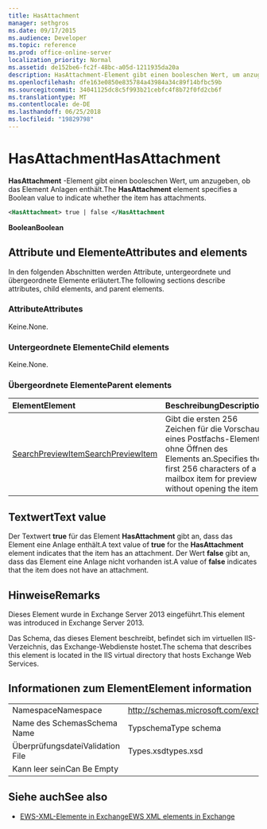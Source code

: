 ```yaml
---
title: HasAttachment
manager: sethgros
ms.date: 09/17/2015
ms.audience: Developer
ms.topic: reference
ms.prod: office-online-server
localization_priority: Normal
ms.assetid: de152be6-fc2f-48bc-a05d-1211935da20a
description: HasAttachment-Element gibt einen booleschen Wert, um anzugeben, ob das Element Anlagen enthält.
ms.openlocfilehash: dfe163e0850e835784a43984a34c89f14bfbc59b
ms.sourcegitcommit: 34041125dc8c5f993b21cebfc4f8b72f0fd2cb6f
ms.translationtype: MT
ms.contentlocale: de-DE
ms.lasthandoff: 06/25/2018
ms.locfileid: "19829798"
---
```

# <a name="hasattachment"></a><span data-ttu-id="d94a9-103">HasAttachment</span><span class="sxs-lookup"><span data-stu-id="d94a9-103">HasAttachment</span></span>

<span data-ttu-id="d94a9-104">**HasAttachment** -Element gibt einen booleschen Wert, um anzugeben, ob das Element Anlagen enthält.</span><span class="sxs-lookup"><span data-stu-id="d94a9-104">The **HasAttachment** element specifies a Boolean value to indicate whether the item has attachments.</span></span> 
  
```XML
<HasAttachment> true | false </HasAttachment
```

 <span data-ttu-id="d94a9-105">**Boolean**</span><span class="sxs-lookup"><span data-stu-id="d94a9-105">**Boolean**</span></span>
## <a name="attributes-and-elements"></a><span data-ttu-id="d94a9-106">Attribute und Elemente</span><span class="sxs-lookup"><span data-stu-id="d94a9-106">Attributes and elements</span></span>

<span data-ttu-id="d94a9-107">In den folgenden Abschnitten werden Attribute, untergeordnete und übergeordnete Elemente erläutert.</span><span class="sxs-lookup"><span data-stu-id="d94a9-107">The following sections describe attributes, child elements, and parent elements.</span></span>
  
### <a name="attributes"></a><span data-ttu-id="d94a9-108">Attribute</span><span class="sxs-lookup"><span data-stu-id="d94a9-108">Attributes</span></span>

<span data-ttu-id="d94a9-109">Keine.</span><span class="sxs-lookup"><span data-stu-id="d94a9-109">None.</span></span>
  
### <a name="child-elements"></a><span data-ttu-id="d94a9-110">Untergeordnete Elemente</span><span class="sxs-lookup"><span data-stu-id="d94a9-110">Child elements</span></span>

<span data-ttu-id="d94a9-111">Keine.</span><span class="sxs-lookup"><span data-stu-id="d94a9-111">None.</span></span>
  
### <a name="parent-elements"></a><span data-ttu-id="d94a9-112">Übergeordnete Elemente</span><span class="sxs-lookup"><span data-stu-id="d94a9-112">Parent elements</span></span>

|<span data-ttu-id="d94a9-113">**Element**</span><span class="sxs-lookup"><span data-stu-id="d94a9-113">**Element**</span></span>|<span data-ttu-id="d94a9-114">**Beschreibung**</span><span class="sxs-lookup"><span data-stu-id="d94a9-114">**Description**</span></span>|
|:-----|:-----|
|[<span data-ttu-id="d94a9-115">SearchPreviewItem</span><span class="sxs-lookup"><span data-stu-id="d94a9-115">SearchPreviewItem</span></span>](searchpreviewitem.md) <br/> |<span data-ttu-id="d94a9-116">Gibt die ersten 256 Zeichen für die Vorschau eines Postfachs-Elements ohne Öffnen des Elements an.</span><span class="sxs-lookup"><span data-stu-id="d94a9-116">Specifies the first 256 characters of a mailbox item for preview without opening the item.</span></span>  <br/> |
   
## <a name="text-value"></a><span data-ttu-id="d94a9-117">Textwert</span><span class="sxs-lookup"><span data-stu-id="d94a9-117">Text value</span></span>

<span data-ttu-id="d94a9-118">Der Textwert **true** für das Element **HasAttachment** gibt an, dass das Element eine Anlage enthält.</span><span class="sxs-lookup"><span data-stu-id="d94a9-118">A text value of **true** for the **HasAttachment** element indicates that the item has an attachment.</span></span> <span data-ttu-id="d94a9-119">Der Wert **false** gibt an, dass das Element eine Anlage nicht vorhanden ist.</span><span class="sxs-lookup"><span data-stu-id="d94a9-119">A value of **false** indicates that the item does not have an attachment.</span></span> 
  
## <a name="remarks"></a><span data-ttu-id="d94a9-120">Hinweise</span><span class="sxs-lookup"><span data-stu-id="d94a9-120">Remarks</span></span>

<span data-ttu-id="d94a9-121">Dieses Element wurde in Exchange Server 2013 eingeführt.</span><span class="sxs-lookup"><span data-stu-id="d94a9-121">This element was introduced in Exchange Server 2013.</span></span>
  
<span data-ttu-id="d94a9-122">Das Schema, das dieses Element beschreibt, befindet sich im virtuellen IIS-Verzeichnis, das Exchange-Webdienste hostet.</span><span class="sxs-lookup"><span data-stu-id="d94a9-122">The schema that describes this element is located in the IIS virtual directory that hosts Exchange Web Services.</span></span>
  
## <a name="element-information"></a><span data-ttu-id="d94a9-123">Informationen zum Element</span><span class="sxs-lookup"><span data-stu-id="d94a9-123">Element information</span></span>

|||
|:-----|:-----|
|<span data-ttu-id="d94a9-124">Namespace</span><span class="sxs-lookup"><span data-stu-id="d94a9-124">Namespace</span></span>  <br/> |http://schemas.microsoft.com/exchange/services/2006/types  <br/> |
|<span data-ttu-id="d94a9-125">Name des Schemas</span><span class="sxs-lookup"><span data-stu-id="d94a9-125">Schema Name</span></span>  <br/> |<span data-ttu-id="d94a9-126">Typschema</span><span class="sxs-lookup"><span data-stu-id="d94a9-126">Type schema</span></span>  <br/> |
|<span data-ttu-id="d94a9-127">Überprüfungsdatei</span><span class="sxs-lookup"><span data-stu-id="d94a9-127">Validation File</span></span>  <br/> |<span data-ttu-id="d94a9-128">Types.xsd</span><span class="sxs-lookup"><span data-stu-id="d94a9-128">types.xsd</span></span>  <br/> |
|<span data-ttu-id="d94a9-129">Kann leer sein</span><span class="sxs-lookup"><span data-stu-id="d94a9-129">Can Be Empty</span></span>  <br/> ||
   
## <a name="see-also"></a><span data-ttu-id="d94a9-130">Siehe auch</span><span class="sxs-lookup"><span data-stu-id="d94a9-130">See also</span></span>



- [<span data-ttu-id="d94a9-131">EWS-XML-Elemente in Exchange</span><span class="sxs-lookup"><span data-stu-id="d94a9-131">EWS XML elements in Exchange</span></span>](ews-xml-elements-in-exchange.md)

